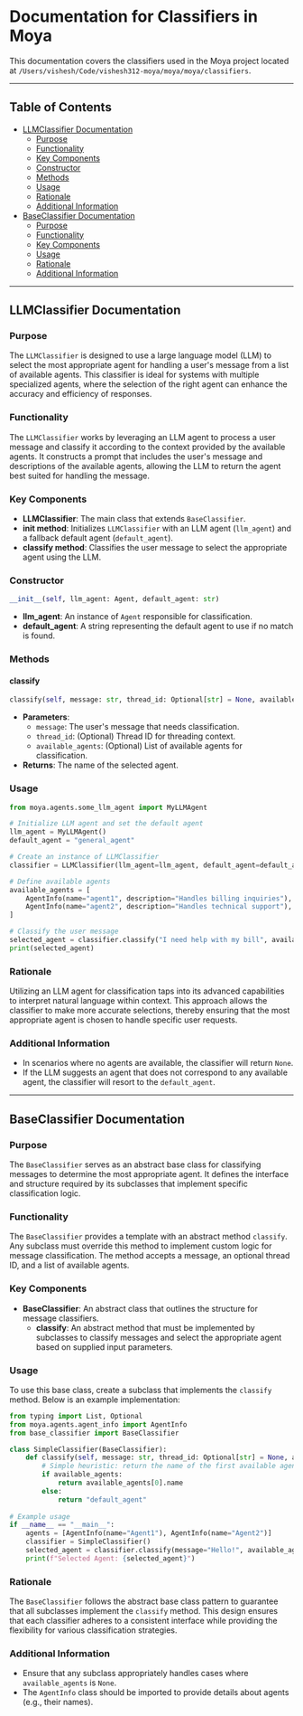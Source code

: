 # Documentation for Classifiers in Moya

This documentation covers the classifiers used in the Moya project located at `/Users/vishesh/Code/vishesh312-moya/moya/moya/classifiers`.

---

## Table of Contents
- [LLMClassifier Documentation](#llmclassifier-documentation)
  - [Purpose](#purpose)
  - [Functionality](#functionality)
  - [Key Components](#key-components)
  - [Constructor](#constructor)
  - [Methods](#methods)
  - [Usage](#usage)
  - [Rationale](#rationale)
  - [Additional Information](#additional-information)
- [BaseClassifier Documentation](#baseclassifier-documentation)
  - [Purpose](#purpose-1)
  - [Functionality](#functionality-1)
  - [Key Components](#key-components-1)
  - [Usage](#usage-1)
  - [Rationale](#rationale-1)
  - [Additional Information](#additional-information-1)

---

## LLMClassifier Documentation

### Purpose
The `LLMClassifier` is designed to use a large language model (LLM) to select the most appropriate agent for handling a user's message from a list of available agents. This classifier is ideal for systems with multiple specialized agents, where the selection of the right agent can enhance the accuracy and efficiency of responses.

### Functionality
The `LLMClassifier` works by leveraging an LLM agent to process a user message and classify it according to the context provided by the available agents. It constructs a prompt that includes the user's message and descriptions of the available agents, allowing the LLM to return the agent best suited for handling the message.

### Key Components
- **LLMClassifier**: The main class that extends `BaseClassifier`.
- **__init__ method**: Initializes `LLMClassifier` with an LLM agent (`llm_agent`) and a fallback default agent (`default_agent`).
- **classify method**: Classifies the user message to select the appropriate agent using the LLM.

### Constructor
```python
__init__(self, llm_agent: Agent, default_agent: str)
```
- **llm_agent**: An instance of `Agent` responsible for classification.
- **default_agent**: A string representing the default agent to use if no match is found.

### Methods

#### classify
```python
classify(self, message: str, thread_id: Optional[str] = None, available_agents: List[AgentInfo] = None) -> str
```
- **Parameters**:
  - `message`: The user's message that needs classification.
  - `thread_id`: (Optional) Thread ID for threading context.
  - `available_agents`: (Optional) List of available agents for classification.
- **Returns**: The name of the selected agent.

### Usage
```python
from moya.agents.some_llm_agent import MyLLMAgent

# Initialize LLM agent and set the default agent
llm_agent = MyLLMAgent()
default_agent = "general_agent"

# Create an instance of LLMClassifier
classifier = LLMClassifier(llm_agent=llm_agent, default_agent=default_agent)

# Define available agents
available_agents = [
    AgentInfo(name="agent1", description="Handles billing inquiries"),
    AgentInfo(name="agent2", description="Handles technical support"),
]

# Classify the user message
selected_agent = classifier.classify("I need help with my bill", available_agents=available_agents)
print(selected_agent)
```

### Rationale
Utilizing an LLM agent for classification taps into its advanced capabilities to interpret natural language within context. This approach allows the classifier to make more accurate selections, thereby ensuring that the most appropriate agent is chosen to handle specific user requests.

### Additional Information
- In scenarios where no agents are available, the classifier will return `None`.
- If the LLM suggests an agent that does not correspond to any available agent, the classifier will resort to the `default_agent`.

---

## BaseClassifier Documentation

### Purpose
The `BaseClassifier` serves as an abstract base class for classifying messages to determine the most appropriate agent. It defines the interface and structure required by its subclasses that implement specific classification logic.

### Functionality
The `BaseClassifier` provides a template with an abstract method `classify`. Any subclass must override this method to implement custom logic for message classification. The method accepts a message, an optional thread ID, and a list of available agents.

### Key Components
- **BaseClassifier**: An abstract class that outlines the structure for message classifiers.
  - **classify**: An abstract method that must be implemented by subclasses to classify messages and select the appropriate agent based on supplied input parameters.

### Usage
To use this base class, create a subclass that implements the `classify` method. Below is an example implementation:

```python
from typing import List, Optional
from moya.agents.agent_info import AgentInfo
from base_classifier import BaseClassifier

class SimpleClassifier(BaseClassifier):
    def classify(self, message: str, thread_id: Optional[str] = None, available_agents: List[AgentInfo] = None) -> str:
        # Simple heuristic: return the name of the first available agent
        if available_agents:
            return available_agents[0].name
        else:
            return "default_agent"
        
# Example usage
if __name__ == "__main__":
    agents = [AgentInfo(name="Agent1"), AgentInfo(name="Agent2")]
    classifier = SimpleClassifier()
    selected_agent = classifier.classify(message="Hello!", available_agents=agents)
    print(f"Selected Agent: {selected_agent}")
```

### Rationale
The `BaseClassifier` follows the abstract base class pattern to guarantee that all subclasses implement the `classify` method. This design ensures that each classifier adheres to a consistent interface while providing the flexibility for various classification strategies.

### Additional Information
- Ensure that any subclass appropriately handles cases where `available_agents` is `None`.
- The `AgentInfo` class should be imported to provide details about agents (e.g., their names).